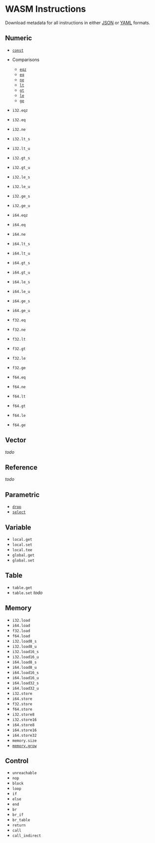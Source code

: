 
# WASM Instructions

Download metadata for all instructions in either [JSON](./instructions?format=json) or [YAML](./instructions?format=yaml) formats.

## Numeric

- [`const`](./numeric/const)
- Comparisons
  - [`eqz`](./numeric/eqz)
  - [`eq`](./numeric/eq)
  - [`ne`](./numeric/ne)
  - [`lt`](./numeric/lt)
  - [`gt`](./numeric/gt)
  - [`le`](./numeric/le)
  - [`ge`](./numeric/ge)

- `i32.eqz`
- `i32.eq`
- `i32.ne`
- `i32.lt_s`
- `i32.lt_u`
- `i32.gt_s`
- `i32.gt_u`
- `i32.le_s`
- `i32.le_u`
- `i32.ge_s`
- `i32.ge_u`
- `i64.eqz`
- `i64.eq`
- `i64.ne`
- `i64.lt_s`
- `i64.lt_u`
- `i64.gt_s`
- `i64.gt_u`
- `i64.le_s`
- `i64.le_u`
- `i64.ge_s`
- `i64.ge_u`
- `f32.eq`
- `f32.ne`
- `f32.lt`
- `f32.gt`
- `f32.le`
- `f32.ge`
- `f64.eq`
- `f64.ne`
- `f64.lt`
- `f64.gt`
- `f64.le`
- `f64.ge`

## Vector

_todo_

## Reference

_todo_

## Parametric

- [`drop`](./parametric/drop)
- [`select`](./parametric/select)

## Variable

- `local.get`
- `local.set`
- `local.tee`
- `global.get`
- `global.set`

## Table

- `table.get`
- `table.set`
_todo_

## Memory

- `i32.load`
- `i64.load`
- `f32.load`
- `f64.load`
- `i32.load8_s`
- `i32.load8_u`
- `i32.load16_s`
- `i32.load16_u`
- `i64.load8_s`
- `i64.load8_u`
- `i64.load16_s`
- `i64.load16_u`
- `i64.load32_s`
- `i64.load32_u`
- `i32.store`
- `i64.store`
- `f32.store`
- `f64.store`
- `i32.store8`
- `i32.store16`
- `i64.store8`
- `i64.store16`
- `i64.store32`
- `memory.size`
- [`memory.grow`](./memory/memory.grow)

## Control

- `unreachable`
- `nop`
- `block`
- `loop`
- `if`
- `else`
- `end`
- `br`
- `br_if`
- `br_table`
- `return`
- `call`
- `call_indirect`
